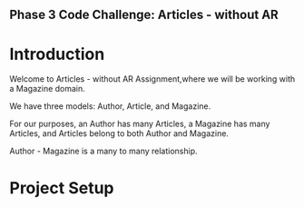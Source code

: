 ## Phase 3 Code Challenge: Articles - without AR

# Introduction

Welcome to Articles - without AR Assignment,where we will be working with a Magazine domain.

We have three models: Author, Article, and Magazine.

For our purposes, an Author has many Articles, a Magazine has many Articles, and Articles belong to both Author and Magazine.

Author - Magazine is a many to many relationship.

# Project Setup
